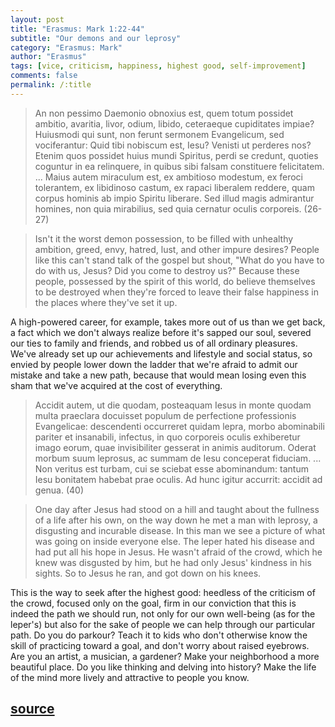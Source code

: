 ```yaml
---
layout: post
title: "Erasmus: Mark 1:22-44"
subtitle: "Our demons and our leprosy"
category: "Erasmus: Mark"
author: "Erasmus"
tags: [vice, criticism, happiness, highest good, self-improvement]
comments: false
permalink: /:title
---
```


> An non pessimo Daemonio obnoxius est, quem totum possidet ambitio, avaritia, livor, odium, libido, ceteraeque cupiditates impiae? Huiusmodi qui sunt, non ferunt sermonem Evangelicum, sed vociferantur: Quid tibi nobiscum est, Iesu? Venisti ut perderes nos? Etenim quos possidet huius mundi Spiritus, perdi se credunt, quoties coguntur in ea relinquere, in quibus sibi falsam constituere felicitatem. ... Maius autem miraculum est, ex ambitioso modestum, ex feroci tolerantem, ex libidinoso castum, ex rapaci liberalem reddere, quam corpus hominis ab impio Spiritu liberare. Sed illud magis admirantur homines, non quia mirabilius, sed quia cernatur oculis corporeis. (26-27)

> Isn't it the worst demon possession, to be filled with unhealthy ambition, greed, envy, hatred, lust, and other impure desires? People like this can't stand talk of the gospel but shout, "What do you have to do with us, Jesus? Did you come to destroy us?" Because these people, possessed by the spirit of this world, do believe themselves to be destroyed when they're forced to leave their false happiness in the places where they've set it up.

A high-powered career, for example, takes more out of us than we get back, a fact which we don't always realize before it's sapped our soul, severed our ties to family and friends, and robbed us of all ordinary pleasures. We've already set up our achievements and lifestyle and social status, so envied by people lower down the ladder that we're afraid to admit our mistake and take a new path, because that would mean losing even this sham that we've acquired at the cost of everything.

> Accidit autem, ut die quodam, posteaquam Iesus in monte quodam multa praeclara docuisset populum de perfectione professionis Evangelicae: descendenti occurreret quidam lepra, morbo abominabili pariter et insanabili, infectus, in quo corporeis oculis exhiberetur imago eorum, quae invisibiliter gesserat in animis auditorum. Oderat morbum suum leprosus, ac summam de Iesu conceperat fiduciam. ... Non veritus est turbam, cui se sciebat esse abominandum: tantum Iesu bonitatem habebat prae oculis. Ad hunc igitur accurrit: accidit ad genua. (40)

> One day after Jesus had stood on a hill and taught about the fullness of a life after his own, on the way down he met a man with leprosy, a disgusting and incurable disease. In this man we see a picture of what was going on inside everyone else. The leper hated his disease and had put all his hope in Jesus. He wasn't afraid of the crowd, which he knew was disgusted by him, but he had only Jesus' kindness in his sights. So to Jesus he ran, and got down on his knees.

This is the way to seek after the highest good: heedless of the criticism of the crowd, focused only on the goal, firm in our conviction that this is indeed the path we should run, not only for our own well-being (as for the leper's) but also for the sake of people we can help through our particular path. Do you do parkour? Teach it to kids who don't otherwise know the skill of practicing toward a goal, and don't worry about raised eyebrows. Are you an artist, a musician, a gardener? Make your neighborhood a more beautiful place. Do you like thinking and delving into history? Make the life of the mind more lively and attractive to people you know.

<h2 class="post-source"><a href="https://books.google.com/books?id=j7QtmPycnMsC&pg=PA165"><i class="fas fa-book" aria-hidden="true"></i> source</a></h2>